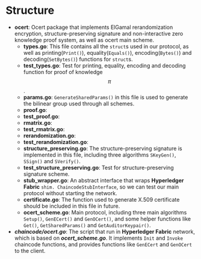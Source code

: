 # Structure 
* **ocert**: Ocert package that implements ElGamal rerandomization encryption, structure-preserving signature and non-interactive zero knowledge proof system, as well as ocert main scheme.
    * **types.go**: This file contains all the `struct`s used in our protocol, as well as printing(`Print()`), equality(`Equals()`), encoding(`Bytes()`) and decoding(`SetBytes()`) functions for `struct`s.
    * **test\_types.go**: Test for printing, equality, encoding and decoding function for proof of knowledge $$\pi$$.
    * **params.go**: `GenerateSharedParams()` in this file is used to generate the bilinear group used through all schemes.
    * **proof.go**: 
    * **test\_proof.go**:
    * **rmatrix.go**:
    * **test\_rmatrix.go**:
    * **rerandomization.go**:
    * **test\_rerandomization.go**:
    * **structure\_preserving.go**: The structure-preserving signature is implemented in this file, including three algorithms `SKeyGen()`, `SSign()` and `SVerify()`.
    * **test\_structure\_preserving.go**: Test for structure-preserving signature scheme.
    * **stub\_wrapper.go**: An abstract interface that wraps **Hyperledger Fabric** `shim. ChaincodeStubInterface`, so we can test our main protocol without starting the network.
    * **certificate.go**: The function used to generate X.509 certificate should be included in this file in future. 
    * **ocert\_scheme.go**: Main protocol, including three main algorithms `Setup()`, `GenECert()` and `GenOCert()`, and some helper functions like `Get()`, `GetSharedParams()` and `GetAuditorKeypair()`.
* ***chaincode/ocert.go***: The script that run in **Hyperledger Fabric** network, which is based on ***ocert\_scheme.go***. It implements `Init` and `Invoke` chaincode functions, and provides functions like `GenECert` and `GenOCert` to the client.
